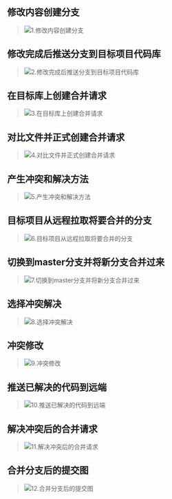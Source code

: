 ## 修改内容创建分支
> ![1.修改内容创建分支](./img/1.修改内容创建分支.png)

## 修改完成后推送分支到目标项目代码库 
> ![2.修改完成后推送分支到目标项目代码库](./img/2.修改完成后推送分支到目标项目代码库.png)

##  在目标库上创建合并请求
> ![3.在目标库上创建合并请求](./img/3.在目标库上创建合并请求.png)

##  对比文件并正式创建合并请求
> ![4.对比文件并正式创建合并请求](./img/4.对比文件并正式创建合并请求.png)

##  产生冲突和解决方法
> ![5.产生冲突和解决方法](./img/5.产生冲突和解决方法.png)

##  目标项目从远程拉取将要合并的分支
> ![6.目标项目从远程拉取将要合并的分支](./img/6.目标项目从远程拉取将要合并的分支.png)

##  切换到master分支并将新分支合并过来
> ![7.切换到master分支并将新分支合并过来](./img/7.切换到master分支并将新分支合并过来.png)

## 选择冲突解决
> ![8.选择冲突解决](./img/8.选择冲突解决.png)

## 冲突修改
> ![9.冲突修改](./img/9.冲突修改.png)

## 推送已解决的代码到远端
> ![10.推送已解决的代码到远端](./img/10.推送已解决的代码到远端.png)

## 解决冲突后的合并请求
> ![11.解决冲突后的合并请求](./img/11.解决冲突后的合并请求.png)

## 合并分支后的提交图
> ![12.合并分支后的提交图](./img/12.合并分支后的提交图.png)
